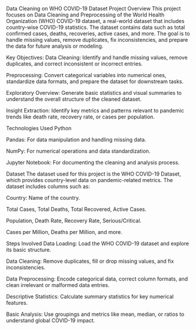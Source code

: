 Data Cleaning on WHO COVID-19 Dataset
Project Overview
This project focuses on Data Cleaning and Preprocessing of the World Health Organization (WHO) COVID-19 dataset, a real-world dataset that includes country-wise COVID-19 statistics. The dataset contains data such as total confirmed cases, deaths, recoveries, active cases, and more. The goal is to handle missing values, remove duplicates, fix inconsistencies, and prepare the data for future analysis or modeling.

Key Objectives:
Data Cleaning: Identify and handle missing values, remove duplicates, and correct inconsistent or incorrect entries.

Preprocessing: Convert categorical variables into numerical ones, standardize data formats, and prepare the dataset for downstream tasks.

Exploratory Overview: Generate basic statistics and visual summaries to understand the overall structure of the cleaned dataset.

Insight Extraction: Identify key metrics and patterns relevant to pandemic trends like death rate, recovery rate, or cases per population.

Technologies Used
Python

Pandas: For data manipulation and handling missing data.

NumPy: For numerical operations and data standardization.

Jupyter Notebook: For documenting the cleaning and analysis process.

Dataset
The dataset used for this project is the WHO COVID-19 Dataset, which provides country-level data on pandemic-related metrics. The dataset includes columns such as:

Country: Name of the country.

Total Cases, Total Deaths, Total Recovered, Active Cases.

Population, Death Rate, Recovery Rate, Serious/Critical.

Cases per Million, Deaths per Million, and more.

Steps Involved
Data Loading: Load the WHO COVID-19 dataset and explore its basic structure.

Data Cleaning: Remove duplicates, fill or drop missing values, and fix inconsistencies.

Data Preprocessing: Encode categorical data, correct column formats, and clean irrelevant or malformed data entries.

Descriptive Statistics: Calculate summary statistics for key numerical features.

Basic Analysis: Use groupings and metrics like mean, median, or ratios to understand global COVID-19 impact.
